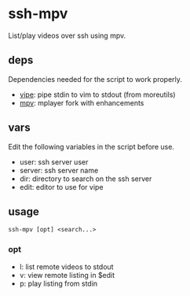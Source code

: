 # ssh-mpv

List/play videos over ssh using mpv.

## deps

Dependencies needed for the script to work properly.

- [vipe](http://joeyh.name/code/moreutils/): pipe stdin to vim to stdout
  (from moreutils)
- [mpv](http://mpv.io/): mplayer fork with enhancements

## vars

Edit the following variables in the script before use.

- user: ssh server user
- server: ssh server name 
- dir: directory to search on the ssh server
- edit: editor to use for vipe

## usage

    ssh-mpv [opt] <search...>

### opt

- l: list remote videos to stdout
- v: view remote listing in $edit
- p: play listing from stdin

